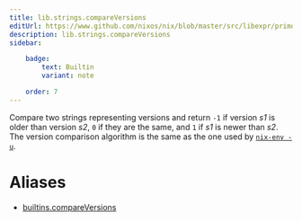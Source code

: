 ```yaml
---
title: lib.strings.compareVersions
editUrl: https://www.github.com/nixos/nix/blob/master/src/libexpr/primops.cc
description: lib.strings.compareVersions
sidebar:

    badge:
        text: Builtin
        variant: note

    order: 7
---
```


Compare two strings representing versions and return `-1` if
version *s1* is older than version *s2*, `0` if they are the same,
and `1` if *s1* is newer than *s2*. The version comparison
algorithm is the same as the one used by [`nix-env
-u`](../command-ref/nix-env.md#operation---upgrade).


# Aliases

- [builtins.compareVersions](./reference/builtins/builtins-compareVersions)



